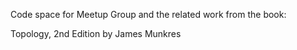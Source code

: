 Code space for Meetup Group and the related work from the book:

Topology, 2nd Edition by James Munkres
